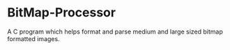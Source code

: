# BitMap-Processor
A C program which helps format and parse medium and large sized bitmap formatted images.
